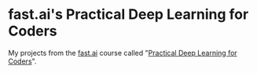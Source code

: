 # fast.ai's Practical Deep Learning for Coders

My projects from the [fast.ai](https://fast.ai/) course called "[Practical Deep Learning for Coders](https://course.fast.ai/)".
